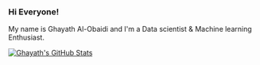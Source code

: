### Hi Everyone!

My name is Ghayath Al-Obaidi and I'm a Data scientist & Machine learning Enthusiast.

[![Ghayath's GitHub Stats](https://github-readme-stats.vercel.app/api?username=ghayathal-obaidi)](https://github.com/ghayathal-obaidi/ghayathal-obaidi)

<!--
**GhayathAl-Obaidi/GhayathAl-Obaidi** is a ✨ _special_ ✨ repository because its `README.md` (this file) appears on your GitHub profile.

Here are some ideas to get you started:

- 🔭 I’m currently working on ...
- 🌱 I’m currently learning ...
- 👯 I’m looking to collaborate on ...
- 🤔 I’m looking for help with ...
- 💬 Ask me about ...
- 📫 How to reach me: ...
- 😄 Pronouns: ...
- ⚡ Fun fact: ...
-->
